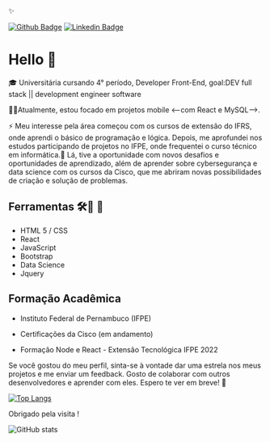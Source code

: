 

<!--
**nayaracabral/NayaraCabral** is a ✨ _special_ ✨ repository because its `README.md` (this file) appears on your GitHub profile.

Here are some ideas to get you started:

- 🔭 I’m currently working on ...
- 🌱 I’m currently learning ...
- 👯 I’m looking to collaborate on ...
- 🤔 I’m looking for help with ...
- 💬 Ask me about ...
- 📫 How to reach me: ...
- 😄 Pronouns: ...
- ⚡ Fun fact: ...
-->




✨ 


[![Github Badge](https://img.shields.io/badge/-Github-000?style=flat-square&logo=Github&logoColor=white&link=https://github.com/nayaracabral)](https://github.com/nayaracabral)
[![Linkedin Badge](https://img.shields.io/badge/-LinkedIn-blue?style=flat-square&logo=Linkedin&logoColor=white&link=https://www.linkedin.com/in/nayaracabral/)](https://www.linkedin.com/in/nayaracabral/)


# Hello 👋

 🎓 Universitária cursando 4° período, Developer Front-End, goal:DEV full stack || development engineer software

🌱📌Atualmente, estou focado em projetos mobile <--com React e MySQL-->.<br>

⚡ Meu interesse pela área começou com os cursos de extensão do IFRS, onde aprendi o básico de programação e lógica. Depois, me aprofundei nos estudos participando de projetos no IFPE, onde frequentei o curso técnico em informática.🚀 Lá, tive a oportunidade com novos desafios e oportunidades de aprendizado, além de aprender sobre cybersegurança e data science com os cursos da Cisco, que me abriram novas possibilidades de criação e solução de problemas.

## Ferramentas 🛠️🔧 🚀

-  HTML 5 / CSS
- React
- JavaScript
- Bootstrap
- Data Science
- Jquery



## Formação Acadêmica

- Instituto Federal de Pernambuco (IFPE)
  
- Certificações da Cisco (em andamento)

- Formação Node e React - Extensão Tecnológica IFPE 2022

Se você gostou do meu perfil, sinta-se à vontade dar uma estrela nos meus projetos e me enviar um feedback. Gosto de colaborar com outros desenvolvedores e aprender com eles. Espero te ver em breve! 👋

[![Top Langs](https://github-readme-stats.vercel.app/api/top-langs/?username=nayaracabral&layout=compact)](https://github.com/nayaracabral/github-readme-stats)

Obrigado pela visita ! 


![GitHub stats](https://github-readme-stats.vercel.app/api?username=nayaracabral&show_icons=true&bg_color=00000000)



